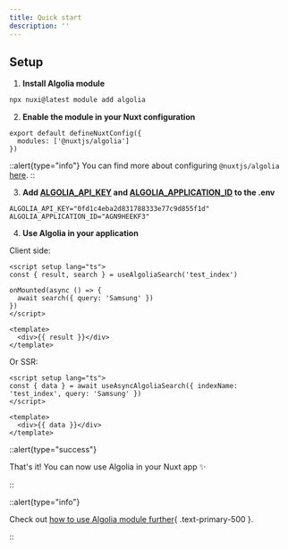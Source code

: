 ```yaml
---
title: Quick start
description: ''
---
```


## Setup

1. **Install Algolia module**
```bash
npx nuxi@latest module add algolia
```

2. **Enable the module in your Nuxt configuration**

```js{}[nuxt.config.js]
export default defineNuxtConfig({
  modules: ['@nuxtjs/algolia']
})
```

::alert{type="info"}
You can find more about configuring `@nuxtjs/algolia` [here](/getting-started/configuration).
::

3. **Add [ALGOLIA_API_KEY](https://www.algolia.com/doc/guides/security/api-keys/) and [ALGOLIA_APPLICATION_ID](https://www.algolia.com/account/api-keys/) to the .env**

```env
ALGOLIA_API_KEY="0fd1c4eba2d831788333e77c9d855f1d"
ALGOLIA_APPLICATION_ID="AGN9HEEKF3"
```

4. **Use Algolia in your application**

Client side:

```vue
<script setup lang="ts">
const { result, search } = useAlgoliaSearch('test_index')

onMounted(async () => {
  await search({ query: 'Samsung' })
})
</script>

<template>
  <div>{{ result }}</div>
</template>
```

Or SSR:

```vue
<script setup lang="ts">
const { data } = await useAsyncAlgoliaSearch({ indexName: 'test_index', query: 'Samsung' })
</script>

<template>
  <div>{{ data }}</div>
</template>
```

::alert{type="success"}

That's it! You can now use Algolia in your Nuxt app ✨

::

::alert{type="info"}

Check out [how to use Algolia module further](/getting-started/usage){ .text-primary-500 }.

::
